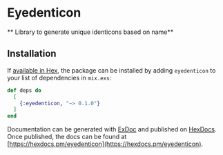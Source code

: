 # Eyedenticon

** Library to generate unique identicons based on name**

## Installation

If [available in Hex](https://hex.pm/docs/publish), the package can be installed
by adding `eyedenticon` to your list of dependencies in `mix.exs`:

```elixir
def deps do
  [
    {:eyedenticon, "~> 0.1.0"}
  ]
end
```

Documentation can be generated with [ExDoc](https://github.com/elixir-lang/ex_doc)
and published on [HexDocs](https://hexdocs.pm). Once published, the docs can
be found at [https://hexdocs.pm/eyedenticon](https://hexdocs.pm/eyedenticon).

